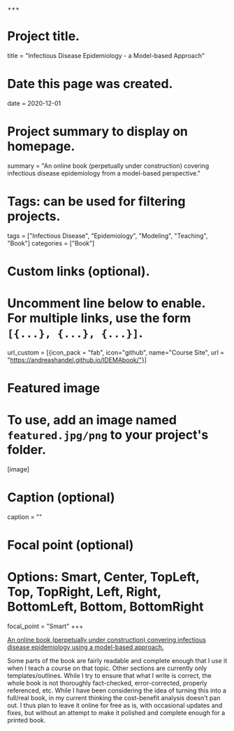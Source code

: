 +++
# Project title.
title = "Infectious Disease Epidemiology - a Model-based Approach"

# Date this page was created.
date = 2020-12-01

# Project summary to display on homepage.
summary = "An online book (perpetually under construction) covering infectious disease epidemiology from a model-based perspective."

# Tags: can be used for filtering projects.
tags = ["Infectious Disease", "Epidemiology", "Modeling", "Teaching", "Book"]
categories = ["Book"]

# Custom links (optional).
#   Uncomment line below to enable. For multiple links, use the form `[{...}, {...}, {...}]`.
url_custom = [{icon_pack = "fab", icon="github", name="Course Site", url = "https://andreashandel.github.io/IDEMAbook/"}]


# Featured image
# To use, add an image named `featured.jpg/png` to your project's folder. 
[image]
  # Caption (optional)
  caption = ""
  # Focal point (optional)
  # Options: Smart, Center, TopLeft, Top, TopRight, Left, Right, BottomLeft, Bottom, BottomRight
  focal_point = "Smart"
+++

[An online book (perpetually under construction) convering infectious disease epidemiology using a model-based approach.](https://andreashandel.github.io/IDEMAbook/) 

Some parts of the book are fairly readable and complete enough that I use it when I teach a course on that topic. Other sections are currently only templates/outlines. While I try to ensure that what I write is correct, the whole book is not thoroughly fact-checked, error-corrected, properly referenced, etc. While I have been considering the idea of turning this into a full/real book, in my current thinking the cost-benefit analysis doesn't pan out. I thus plan to leave it online for free as is, with occasional updates and fixes, but without an attempt to make it polished and complete enough for a printed book.


